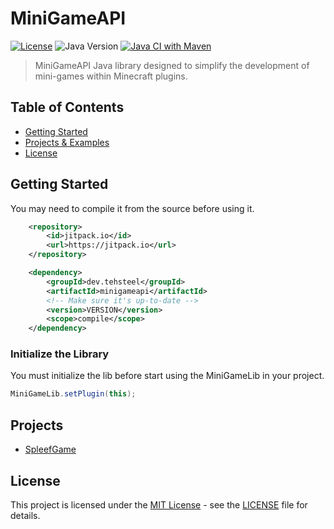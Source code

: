 # MiniGameAPI
[![License](https://img.shields.io/badge/license-MIT-blue.svg)](LICENSE)
![Java Version](https://img.shields.io/badge/Java-17%2B-blue.svg)
[![Java CI with Maven](https://github.com/TehSteel/MiniGameAPI/actions/workflows/maven.yml/badge.svg?branch=main)](https://github.com/TehSteel/MiniGameAPI/actions/workflows/maven.yml)

> MiniGameAPI Java library designed to simplify the development of mini-games within Minecraft plugins.


## Table of Contents
- [Getting Started](#getting-started)
- [Projects & Examples](#projects)
- [License](#license)

## Getting Started
You may need to compile it from the source before using it.
```xml
    <repository>
        <id>jitpack.io</id>
        <url>https://jitpack.io</url>
    </repository>

    <dependency>
        <groupId>dev.tehsteel</groupId>
        <artifactId>minigameapi</artifactId>
        <!-- Make sure it's up-to-date -->
        <version>VERSION</version>
        <scope>compile</scope>
    </dependency>
```

### Initialize the Library

You must initialize the lib before start using the MiniGameLib in your project.
```java
MiniGameLib.setPlugin(this);
```

## Projects
- [SpleefGame](https://github.com/TehSteel/SpleefGame)

## License
This project is licensed under the [MIT License](LICENSE) - see the [LICENSE](LICENSE) file for details.
